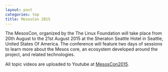 ```yaml
---
layout: post
categories: top
title: MesosCon 2015
---
```


The MesosCon, organized by the The Linux Foundation will take place from 20th August to the 21st August 2015 at the Sheraton Seattle Hotel in Seattle, United States Of America. The conference will feature two days of sessions to learn more about the Mesos core, an ecosystem developed around the project, and related technologies.

All topic videos are uploaded to Youtube at [MesosCon2015](https://www.youtube.com/playlist?list=PLVjgeV_avap2arug3vIz8c6l72rvh9poV).
